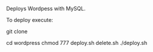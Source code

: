 Deploys Wordpess with MySQL.

To deploy execute:

git clone

cd wordpress
chmod 777 deploy.sh delete.sh
./deploy.sh
